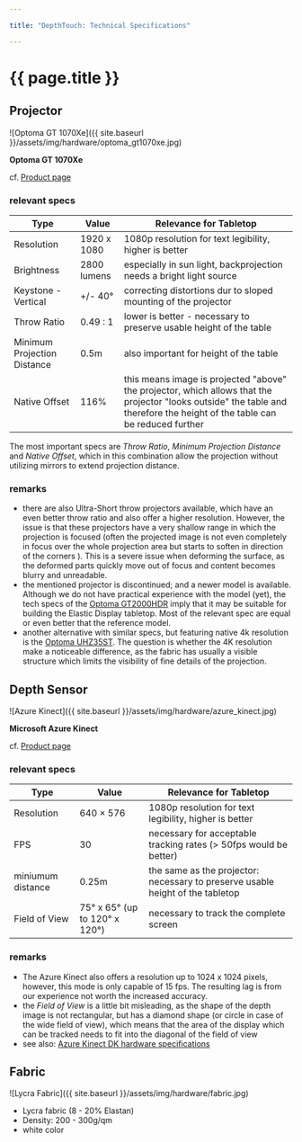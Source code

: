 ```yaml
---

title: "DepthTouch: Technical Specifications"

---
```


# {{ page.title }}

## Projector

![Optoma GT 1070Xe]({{ site.baseurl }}/assets/img/hardware/optoma_gt1070xe.jpg)

**Optoma GT 1070Xe**

cf. [Product page](https://www.optoma.de/product/gt1070xe)

### relevant specs

| Type                        | Value       | Relevance for Tabletop                                                                                                                                                      |
| --------------------------- | ----------- | --------------------------------------------------------------------------------------------------------------------------------------------------------------------------- |
| Resolution                  | 1920 x 1080 | 1080p resolution for text legibility, higher is better                                                                                                                      |
| Brightness                  | 2800 lumens | especially in sun light, backprojection needs a bright light source                                                                                                         |
| Keystone - Vertical         | +/- 40°     | correcting distortions dur to sloped mounting of the projector                                                                                                              |
| Throw Ratio                 | 0.49 : 1    | lower is better - necessary to preserve usable height of the table                                                                                                          |
| Minimum Projection Distance | 0.5m        | also important for height of the table                                                                                                                                      |
| Native Offset               | 116%        | this means image is projected "above" the projector, which allows that the projector "looks outside" the table and therefore the height of the table can be reduced further |

The most important specs are *Throw Ratio*, *Minimum Projection Distance* and *Native Offset*, which in this combination allow the projection without utilizing mirrors to extend projection distance.

### remarks

* there are also Ultra-Short throw projectors available, which have an even better throw ratio and also offer a higher resolution. However, the issue is that these projectors have a very shallow range in which the projection is focused (often the projected image is not even completely in focus over the whole projection area but starts to soften in direction of the corners ). This is a severe issue when deforming the surface, as the deformed parts quickly move out of focus and content becomes blurry and unreadable.
* the mentioned projector is discontinued; and a newer model is available. Although we do not have practical experience with the model (yet),  the tech specs of the [Optoma GT2000HDR](https://www.optomaeurope.com/product/gt2000hdr) imply that it may be suitable for building the Elastic Display tabletop. Most of the relevant spec are equal or even better that the reference model.
* another alternative with similar specs, but featuring native 4k resolution is the [Optoma UHZ35ST](https://www.optomaeurope.com/product/uhz35st). The question is whether the 4K resolution make a noticeable difference, as the fabric has usually a visible structure which limits the visibility of fine details of the projection.

## Depth Sensor

![Azure Kinect]({{ site.baseurl }}/assets/img/hardware/azure_kinect.jpg)

**Microsoft Azure Kinect**

cf. [Product page](https://www.microsoft.com/en-us/d/azure-kinect-dk/8pp5vxmd9nhq)

### relevant specs

| Type              | Value                         | Relevance for Tabletop                                                         |
| ----------------- | ----------------------------- | ------------------------------------------------------------------------------ |
| Resolution        | 640 × 576                     | 1080p resolution for text legibility, higher is better                         |
| FPS               | 30                            | necessary for acceptable tracking rates (> 50fps would be better)              |
| miniumum distance | 0.25m                         | the same as the projector: necessary to preserve usable height of the tabletop |
| Field of View     | 75° x 65° (up to 120° x 120°) | necessary to track the complete screen                                         |

### remarks

* The Azure Kinect also offers a resolution up to 1024 x 1024 pixels, however, this mode is only capable of 15 fps. The resulting lag is from our experience not worth the increased accuracy.
* the *Field of View* is a little bit misleading, as the shape of the depth image is not rectangular, but has a diamond shape (or circle in case of the wide field of view), which means that the area of the display which can be tracked needs to fit into the diagonal of the field of view
* see also: [Azure Kinect DK hardware specifications](https://learn.microsoft.com/en-us/azure/Kinect-dk/hardware-specification)

## Fabric

![Lycra Fabric]({{ site.baseurl }}/assets/img/hardware/fabric.jpg)

* Lycra fabric (8 - 20% Elastan)
* Density: 200 - 300g/qm
* white color
